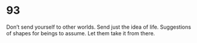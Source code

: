 # 93

Don’t send yourself to other worlds. Send just the idea of life. Suggestions of shapes for beings to assume. Let them take it from there.